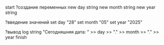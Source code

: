start
?создание переменных
new day string
new month string
new year string

?введение значений
set day "28"
set month "05"
set year "2025"

?вывод
log string "Сегодняшняя дата: " >> day >> "." >> month >> "." >> year
finish
